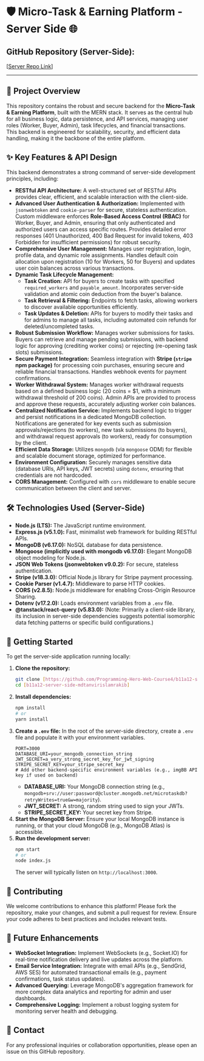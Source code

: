 # 🛡️ Micro-Task & Earning Platform - Server Side 🌐

## GitHub Repository (Server-Side):
[[Server Repo Link](https://github.com/Programming-Hero-Web-Course4/b11a12-server-side-mdtanvirislamrakib)]

---

## 🌟 Project Overview
This repository contains the robust and secure backend for the **Micro-Task & Earning Platform**, built with the MERN stack. It serves as the central hub for all business logic, data persistence, and API services, managing user roles (Worker, Buyer, Admin), task lifecycles, and financial transactions. This backend is engineered for scalability, security, and efficient data handling, making it the backbone of the entire platform.

## ✨ Key Features & API Design

This backend demonstrates a strong command of server-side development principles, including:

* **RESTful API Architecture:** A well-structured set of RESTful APIs provides clear, efficient, and scalable interaction with the client-side.
* **Advanced User Authentication & Authorization:** Implemented with `jsonwebtoken` and `cookie-parser` for secure, stateless authentication. Custom middleware enforces **Role-Based Access Control (RBAC)** for Worker, Buyer, and Admin, ensuring that only authenticated and authorized users can access specific routes. Provides detailed error responses (401 Unauthorized, 400 Bad Request for invalid tokens, 403 Forbidden for insufficient permissions) for robust security.
* **Comprehensive User Management:** Manages user registration, login, profile data, and dynamic role assignments. Handles default coin allocation upon registration (10 for Workers, 50 for Buyers) and updates user coin balances across various transactions.
* **Dynamic Task Lifecycle Management:**
    * **Task Creation:** API for buyers to create tasks with specified `required_workers` and `payable_amount`. Incorporates server-side validation and atomic coin deduction from the buyer's balance.
    * **Task Retrieval & Filtering:** Endpoints to fetch tasks, allowing workers to discover available opportunities efficiently.
    * **Task Updates & Deletion:** APIs for buyers to modify their tasks and for admins to manage all tasks, including automated coin refunds for deleted/uncompleted tasks.
* **Robust Submission Workflow:** Manages worker submissions for tasks. Buyers can retrieve and manage pending submissions, with backend logic for approving (crediting worker coins) or rejecting (re-opening task slots) submissions.
* **Secure Payment Integration:** Seamless integration with **Stripe (`stripe` npm package)** for processing coin purchases, ensuring secure and reliable financial transactions. Handles webhook events for payment confirmations.
* **Worker Withdrawal System:** Manages worker withdrawal requests based on a defined business logic (20 coins = $1, with a minimum withdrawal threshold of 200 coins). Admin APIs are provided to process and approve these requests, accurately adjusting worker coin balances.
* **Centralized Notification Service:** Implements backend logic to trigger and persist notifications in a dedicated MongoDB collection. Notifications are generated for key events such as submission approvals/rejections (to workers), new task submissions (to buyers), and withdrawal request approvals (to workers), ready for consumption by the client.
* **Efficient Data Storage:** Utilizes `mongodb` (via `mongoose` ODM) for flexible and scalable document storage, optimized for performance.
* **Environment Configuration:** Securely manages sensitive data (database URIs, API keys, JWT secrets) using `dotenv`, ensuring that credentials are not hardcoded.
* **CORS Management:** Configured with `cors` middleware to enable secure communication between the client and server.

## 🛠️ Technologies Used (Server-Side)

* **Node.js (LTS):** The JavaScript runtime environment.
* **Express.js (v5.1.0):** Fast, minimalist web framework for building RESTful APIs.
* **MongoDB (v6.17.0):** NoSQL database for data persistence.
* **Mongoose (implicitly used with mongodb v6.17.0):** Elegant MongoDB object modeling for Node.js.
* **JSON Web Tokens (jsonwebtoken v9.0.2):** For secure, stateless authentication.
* **Stripe (v18.3.0):** Official Node.js library for Stripe payment processing.
* **Cookie Parser (v1.4.7):** Middleware to parse HTTP cookies.
* **CORS (v2.8.5):** Node.js middleware for enabling Cross-Origin Resource Sharing.
* **Dotenv (v17.2.0):** Loads environment variables from a `.env` file.
* **@tanstack/react-query (v5.83.0):** (Note: Primarily a client-side library, its inclusion in server-side dependencies suggests potential isomorphic data fetching patterns or specific build configurations.)

## 🚀 Getting Started

To get the server-side application running locally:

1.  **Clone the repository:**
    ```bash
    git clone [https://github.com/Programming-Hero-Web-Course4/b11a12-server-side-mdtanvirislamrakib]
    cd [b11a12-server-side-mdtanvirislamrakib]
    ```
2.  **Install dependencies:**
    ```bash
    npm install
    # or
    yarn install
    ```
3.  **Create a `.env` file:**
    In the root of the server-side directory, create a `.env` file and populate it with your environment variables.
    ```
    PORT=3000
    DATABASE_URI=your_mongodb_connection_string
    JWT_SECRET=a_very_strong_secret_key_for_jwt_signing
    STRIPE_SECRET_KEY=your_stripe_secret_key
    # Add other backend-specific environment variables (e.g., imgBB API key if used on backend)
    ```
    * **DATABASE_URI:** Your MongoDB connection string (e.g., `mongodb+srv://user:password@cluster.mongodb.net/microtaskdb?retryWrites=true&w=majority`).
    * **JWT_SECRET:** A strong, random string used to sign your JWTs.
    * **STRIPE_SECRET_KEY:** Your secret key from Stripe.
4.  **Start the MongoDB Server:** Ensure your local MongoDB instance is running, or that your cloud MongoDB (e.g., MongoDB Atlas) is accessible.
5.  **Run the development server:**
    ```bash
    npm start
    # or
    node index.js
    ```
    The server will typically listen on `http://localhost:3000`.

## 🤝 Contributing
We welcome contributions to enhance this platform! Please fork the repository, make your changes, and submit a pull request for review. Ensure your code adheres to best practices and includes relevant tests.

## 🔮 Future Enhancements
* **WebSocket Integration:** Implement WebSockets (e.g., Socket.IO) for real-time notification delivery and live updates across the platform.
* **Email Service Integration:** Integrate with email APIs (e.g., SendGrid, AWS SES) for automated transactional emails (e.g., payment confirmations, task status updates).
* **Advanced Querying:** Leverage MongoDB's aggregation framework for more complex data analytics and reporting for admin and user dashboards.
* **Comprehensive Logging:** Implement a robust logging system for monitoring server health and debugging.

## 📧 Contact
For any professional inquiries or collaboration opportunities, please open an issue on this GitHub repository.